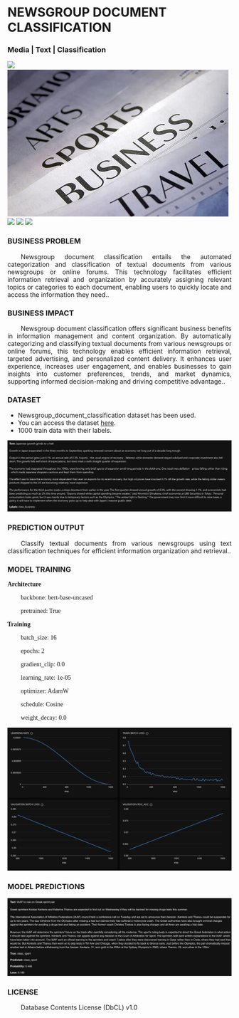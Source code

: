 # NEWSGROUP DOCUMENT CLASSIFICATION
### Media | Text | Classification

![](https://github.com/h2oai/HT-Catalog/blob/1432be958ab3f41b67c57c241b946b4a3d4699e1/Assets/DL_Models/72_newsgroup_document_classification/cover.png)
![](https://github.com/h2oai/HT-Catalog/blob/1432be958ab3f41b67c57c241b946b4a3d4699e1/Assets/DL_Models/72_newsgroup_document_classification/cover.jpg)
![](https://github.com/h2oai/HT-Catalog/blob/1432be958ab3f41b67c57c241b946b4a3d4699e1/Assets/DL_Models/72_newsgroup_document_classification/cover.jpeg)
![](https://github.com/h2oai/HT-Catalog/blob/1432be958ab3f41b67c57c241b946b4a3d4699e1/Assets/DL_Models/72_newsgroup_document_classification/cover.webp)
![](https://github.com/h2oai/HT-Catalog/blob/1432be958ab3f41b67c57c241b946b4a3d4699e1/Assets/DL_Models/72_newsgroup_document_classification/cover)

### BUSINESS PROBLEM
<p style='text-align: justify; text-indent: 30px;'>Newsgroup document classification entails the automated categorization and classification of textual documents from various newsgroups or online forums. This technology facilitates efficient information retrieval and organization by accurately assigning relevant topics or categories to each document, enabling users to quickly locate and access the information they need..</p>

### BUSINESS IMPACT
<p style='text-align: justify; text-indent: 30px;'>Newsgroup document classification offers significant business benefits in information management and content organization. By automatically categorizing and classifying textual documents from various newsgroups or online forums, this technology enables efficient information retrieval, targeted advertising, and personalized content delivery. It enhances user experience, increases user engagement, and enables businesses to gain insights into customer preferences, trends, and market dynamics, supporting informed decision-making and driving competitive advantage..</p>

### DATASET
- Newsgroup_document_classification dataset has been used.
- You can access the dataset [here](s3://apac-cds/ht_datasets/text_classification/newsgroup_document_classification.csv).
- 1000 train data with their labels.

![train data](https://github.com/h2oai/HT-Catalog/blob/1432be958ab3f41b67c57c241b946b4a3d4699e1/Assets/DL_Models/72_newsgroup_document_classification/train%20data.png)

### PREDICTION OUTPUT
<p style='text-align: justify; text-indent: 30px;'>Classify textual documents from various newsgroups using text classification techniques for efficient information organization and retrieval..</p>

### MODEL TRAINING
<p style='font-family:JackInput Regular;'><b>Architecture</b></p>
<p style='text-align: justify; text-indent: 30px;font-family:JackInput Regular;'>backbone: bert-base-uncased</p>
<p style='text-align: justify; text-indent: 30px;font-family:JackInput Regular;'>pretrained: True</p>

<p style='font-family:JackInput Regular;'><b>Training</b></p>
<p style='text-align: justify; text-indent: 30px;font-family:JackInput Regular;'>batch_size: 16</p>
<p style='text-align: justify; text-indent: 30px;font-family:JackInput Regular;'>epochs: 2</p>
<p style='text-align: justify; text-indent: 30px;font-family:JackInput Regular;'>gradient_clip: 0.0</p>
<p style='text-align: justify; text-indent: 30px;font-family:JackInput Regular;'>learning_rate: 1e-05</p>
<p style='text-align: justify; text-indent: 30px;font-family:JackInput Regular;'>optimizer: AdamW</p>
<p style='text-align: justify; text-indent: 30px;font-family:JackInput Regular;'>schedule: Cosine</p>
<p style='text-align: justify; text-indent: 30px;font-family:JackInput Regular;'>weight_decay: 0.0</p>

![chart](https://github.com/h2oai/HT-Catalog/blob/1432be958ab3f41b67c57c241b946b4a3d4699e1/Assets/DL_Models/72_newsgroup_document_classification/chart.png)

### MODEL PREDICTIONS

![Validation Predictions](https://github.com/h2oai/HT-Catalog/blob/1432be958ab3f41b67c57c241b946b4a3d4699e1/Assets/DL_Models/72_newsgroup_document_classification/Validation%20Predictions.png)

### LICENSE
<p style='text-align: justify; text-indent: 30px;'>Database Contents License (DbCL) v1.0</p>
    